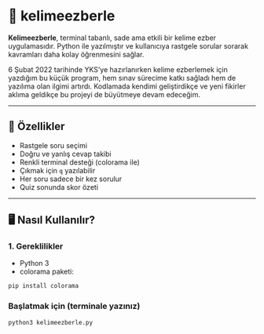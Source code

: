 # 🧠 kelimeezberle

**Kelimeezberle**, terminal tabanlı, sade ama etkili bir kelime ezber uygulamasıdır. Python ile yazılmıştır ve kullanıcıya rastgele sorular sorarak kavramları daha kolay öğrenmesini sağlar.

6 Şubat 2022 tarihinde YKS’ye hazırlanırken kelime ezberlemek için yazdığım bu küçük program, hem sınav sürecime katkı sağladı hem de yazılıma olan ilgimi artırdı. Kodlamada kendimi geliştirdikçe ve yeni fikirler aklıma geldikçe bu projeyi de büyütmeye devam edeceğim.


---

## 🚀 Özellikler

- Rastgele soru seçimi
- Doğru ve yanlış cevap takibi
- Renkli terminal desteği (colorama ile)
- Çıkmak için `q` yazılabilir
- Her soru sadece bir kez sorulur
- Quiz sonunda skor özeti

---

## 🖥️ Nasıl Kullanılır?

### 1. Gereklilikler

- Python 3
- colorama paketi:
```bash
pip install colorama
```
### Başlatmak için (terminale yazınız)
```bash
python3 kelimeezberle.py
```
